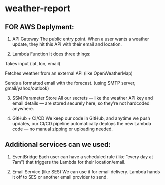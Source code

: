# weather-report

## FOR AWS Deplyment:

1. API Gateway
The public entry point. When a user wants a weather update, they hit this API with their email and location.

2. Lambda Function
It does three things:

Takes input (lat, lon, email)

Fetches weather from an external API (like OpenWeatherMap)

Sends a formatted email with the forecast. (using SMTP server, gmail/yahoo/outlook)

3. SSM Parameter Store
All our secrets — like the weather API key and email details — are stored securely here, so they’re not hardcoded anywhere.

4. GitHub + CI/CD
We keep our code in GitHub, and anytime we push updates, our CI/CD pipeline automatically deploys the new Lambda code — no manual zipping or uploading needed.


## Additional services can we used:
1. EventBridge
Each user can have a scheduled rule (like “every day at 7am”) that triggers the Lambda for their location/email.

2. Email Service (like SES)
We can use it for email delivery. Lambda hands it off to SES or another email provider to send.

